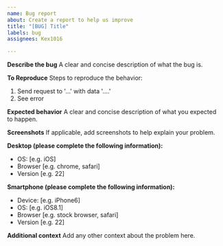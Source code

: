 ```yaml
---
name: Bug report
about: Create a report to help us improve
title: "[BUG] Title"
labels: bug
assignees: Kex1016

---
```


**Describe the bug**
A clear and concise description of what the bug is.

**To Reproduce**
Steps to reproduce the behavior:
1. Send request to '...' with data '....'
2. See error

**Expected behavior**
A clear and concise description of what you expected to happen.

**Screenshots**
If applicable, add screenshots to help explain your problem.

**Desktop (please complete the following information):**
 - OS: [e.g. iOS]
 - Browser [e.g. chrome, safari]
 - Version [e.g. 22]

**Smartphone (please complete the following information):**
 - Device: [e.g. iPhone6]
 - OS: [e.g. iOS8.1]
 - Browser [e.g. stock browser, safari]
 - Version [e.g. 22]

**Additional context**
Add any other context about the problem here.
